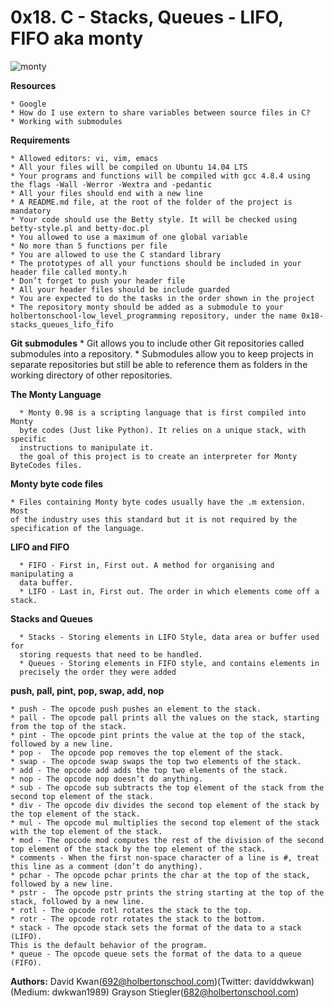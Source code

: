 # **0x18. C - Stacks, Queues - LIFO, FIFO aka monty**

![monty](https://pbs.twimg.com/media/CFYYWy6UEAE9Ow-.png)

**Resources**

	* Google
	* How do I use extern to share variables between source files in C?
	* Working with submodules

**Requirements**

    * Allowed editors: vi, vim, emacs
    * All your files will be compiled on Ubuntu 14.04 LTS
    * Your programs and functions will be compiled with gcc 4.8.4 using the flags -Wall -Werror -Wextra and -pedantic
    * All your files should end with a new line
    * A README.md file, at the root of the folder of the project is mandatory
    * Your code should use the Betty style. It will be checked using betty-style.pl and betty-doc.pl
    * You allowed to use a maximum of one global variable
    * No more than 5 functions per file
    * You are allowed to use the C standard library
    * The prototypes of all your functions should be included in your header file called monty.h
    * Don’t forget to push your header file
    * All your header files should be include guarded
    * You are expected to do the tasks in the order shown in the project
    * The repository monty should be added as a submodule to your
    holbertonschool-low_level_programming repository, under the name 0x18-stacks_queues_lifo_fifo

**Git submodules**
      * Git allows you to include other Git repositories called submodules into
       a repository.
      * Submodules allow you to keep projects in separate repositories but still
      be able to reference them as folders in the working directory of other
      repositories.

**The Monty Language**

      * Monty 0.98 is a scripting language that is first compiled into Monty
      byte codes (Just like Python). It relies on a unique stack, with specific
      instructions to manipulate it.
      the goal of this project is to create an interpreter for Monty ByteCodes files.

**Monty byte code files**

	* Files containing Monty byte codes usually have the .m extension. Most
	of the industry uses this standard but it is not required by the
	specification of the language.

**LIFO and FIFO**

      * FIFO - First in, First out. A method for organising and manipulating a
      data buffer.
      * LIFO - Last in, First out. The order in which elements come off a stack.

**Stacks and Queues**

      * Stacks - Storing elements in LIFO Style, data area or buffer used for
      storing requests that need to be handled.
      * Queues - Storing elements in FIFO style, and contains elements in
      precisely the order they were added

**push, pall, pint, pop, swap, add, nop**

	* push - The opcode push pushes an element to the stack.
	* pall - The opcode pall prints all the values on the stack, starting
	from the top of the stack.
	* pint - The opcode pint prints the value at the top of the stack,
	followed by a new line.
	* pop -  The opcode pop removes the top element of the stack.
	* swap - The opcode swap swaps the top two elements of the stack.
	* add - The opcode add adds the top two elements of the stack.
	* nop - The opcode nop doesn’t do anything.
	* sub - The opcode sub subtracts the top element of the stack from the
	second top element of the stack.
	* div - The opcode div divides the second top element of the stack by
	the top element of the stack.
	* mul - The opcode mul multiplies the second top element of the stack
	with the top element of the stack.
	* mod - The opcode mod computes the rest of the division of the second
	top element of the stack by the top element of the stack.
	* comments - When the first non-space character of a line is #, treat
	this line as a comment (don’t do anything).
	* pchar - The opcode pchar prints the char at the top of the stack,
	followed by a new line.
	* pstr -  The opcode pstr prints the string starting at the top of the
	stack, followed by a new line.
	* rotl - The opcode rotl rotates the stack to the top.
	* rotr - The opcode rotr rotates the stack to the bottom.
	* stack - The opcode stack sets the format of the data to a stack (LIFO). 
	This is the default behavior of the program.
	* queue - The opcode queue sets the format of the data to a queue (FIFO).

**Authors:**
David Kwan(692@holbertonschool.com)(Twitter: daviddwkwan)(Medium: dwkwan1989)
Grayson Stiegler(682@holbertonschool.com)
